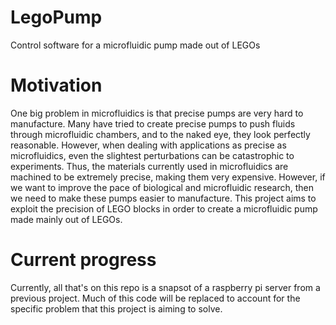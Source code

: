 # LegoPump
Control software for a microfluidic pump made out of LEGOs

# Motivation
One big problem in microfluidics is that precise pumps are very hard to manufacture. 
Many have tried to create precise pumps to push fluids through microfluidic chambers, and to the naked eye, they look perfectly reasonable. 
However, when dealing with applications as precise as microfluidics, even the slightest perturbations can be catastrophic to experiments. 
Thus, the materials currently used in microfluidics are machined to be extremely precise, making them very expensive. 
However, if we want to improve the pace of biological and microfluidic research, then we need to make these pumps easier to manufacture. 
This project aims to exploit the precision of LEGO blocks in order to create a microfluidic pump made mainly out of LEGOs.

# Current progress
Currently, all that's on this repo is a snapsot of a raspberry pi server from a previous project. 
Much of this code will be replaced to account for the specific problem that this project is aiming to solve. 
